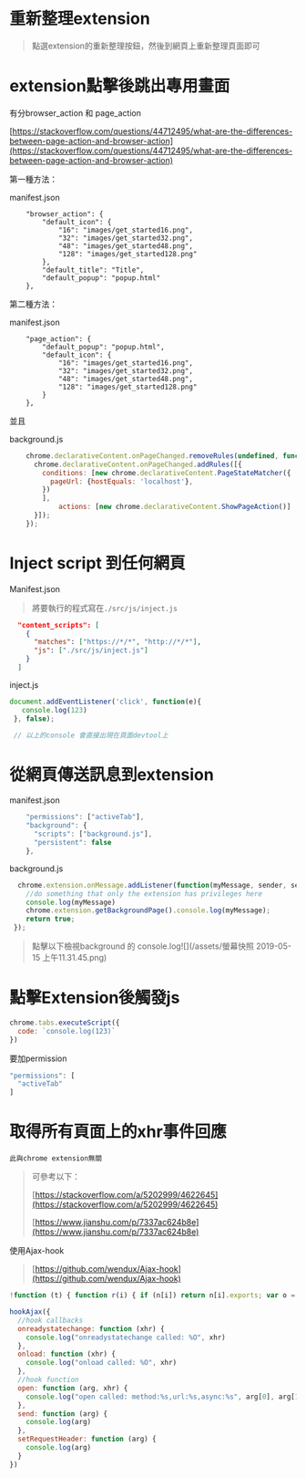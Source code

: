 # 重新整理extension

> 點選extension的重新整理按鈕，然後到網頁上重新整理頁面即可

# extension點擊後跳出專用畫面

有分browser\_action 和 page\_action

[https://stackoverflow.com/questions/44712495/what-are-the-differences-between-page-action-and-browser-action](https://stackoverflow.com/questions/44712495/what-are-the-differences-between-page-action-and-browser-action)

第一種方法：

manifest.json

```
    "browser_action": {
        "default_icon": {
            "16": "images/get_started16.png",
            "32": "images/get_started32.png",
            "48": "images/get_started48.png",
            "128": "images/get_started128.png"
        },
        "default_title": "Title",
        "default_popup": "popup.html"
    },
```

第二種方法：

manifest.json

```
    "page_action": {
        "default_popup": "popup.html",
        "default_icon": {
            "16": "images/get_started16.png",
            "32": "images/get_started32.png",
            "48": "images/get_started48.png",
            "128": "images/get_started128.png"
        }
    },
```

並且

background.js

```js
    chrome.declarativeContent.onPageChanged.removeRules(undefined, function() {
      chrome.declarativeContent.onPageChanged.addRules([{
        conditions: [new chrome.declarativeContent.PageStateMatcher({
          pageUrl: {hostEquals: 'localhost'},
        })
        ],
            actions: [new chrome.declarativeContent.ShowPageAction()]
      }]);
    });
```

# Inject script 到任何網頁

Manifest.json

> 將要執行的程式寫在`./src/js/inject.js`

```json
  "content_scripts": [
    {
      "matches": ["https://*/*", "http://*/*"],
      "js": ["./src/js/inject.js"]
    }
  ]
```

inject.js

```js
document.addEventListener('click', function(e){
   console.log(123)
 }, false);

 // 以上的console 會直接出現在頁面devtool上
```

# 從網頁傳送訊息到extension

manifest.json

```js
    "permissions": ["activeTab"],
    "background": {
      "scripts": ["background.js"],
      "persistent": false
    },
```

background.js

```js
  chrome.extension.onMessage.addListener(function(myMessage, sender, sendResponse){
    //do something that only the extension has privileges here
    console.log(myMessage)
    chrome.extension.getBackgroundPage().console.log(myMessage);
    return true;
 });
```

> 點擊以下檢視background 的 console.log![](/assets/螢幕快照 2019-05-15 上午11.31.45.png)

# 點擊Extension後觸發js

```js
chrome.tabs.executeScript({
  code: `console.log(123)`
})
```

要加permission

```js
"permissions": [
  "activeTab"
]
```

# 取得所有頁面上的xhr事件回應

```
此與chrome extension無關
```

> 可參考以下：
>
> [https://stackoverflow.com/a/5202999/4622645](https://stackoverflow.com/a/5202999/4622645)
>
> [https://www.jianshu.com/p/7337ac624b8e](https://www.jianshu.com/p/7337ac624b8e)

使用Ajax-hook

> [https://github.com/wendux/Ajax-hook](https://github.com/wendux/Ajax-hook)

```js
!function (t) { function r(i) { if (n[i]) return n[i].exports; var o = n[i] = { exports: {}, id: i, loaded: !1 }; return t[i].call(o.exports, o, o.exports, r), o.loaded = !0, o.exports } var n = {}; return r.m = t, r.c = n, r.p = "", r(0) }([function (t, r, n) { n(1)(window) }, function (t, r) { t.exports = function (t) { t.hookAjax = function (t) { function r(t) { return function () { return this.hasOwnProperty(t + "_") ? this[t + "_"] : this.xhr[t] } } function n(r) { return function (n) { var i = this.xhr, o = this; return 0 != r.indexOf("on") ? void (this[r + "_"] = n) : void (t[r] ? i[r] = function () { t[r](o) || n.apply(i, arguments) } : i[r] = n) } } function i(r) { return function () { var n = [].slice.call(arguments); if (!t[r] || !t[r].call(this, n, this.xhr)) return this.xhr[r].apply(this.xhr, n) } } return window._ahrealxhr = window._ahrealxhr || XMLHttpRequest, XMLHttpRequest = function () { this.xhr = new window._ahrealxhr; for (var t in this.xhr) { var o = ""; try { o = typeof this.xhr[t] } catch (t) { } "function" === o ? this[t] = i(t) : Object.defineProperty(this, t, { get: r(t), set: n(t) }) } }, window._ahrealxhr }, t.unHookAjax = function () { window._ahrealxhr && (XMLHttpRequest = window._ahrealxhr), window._ahrealxhr = void 0 }, t.default = t } }]);

hookAjax({
  //hook callbacks
  onreadystatechange: function (xhr) {
    console.log("onreadystatechange called: %O", xhr)
  },
  onload: function (xhr) {
    console.log("onload called: %O", xhr)
  },
  //hook function
  open: function (arg, xhr) {
    console.log("open called: method:%s,url:%s,async:%s", arg[0], arg[1], arg[2])
  },
  send: function (arg) {
    console.log(arg)
  },
  setRequestHeader: function (arg) {
    console.log(arg)
  }
})
```



